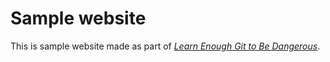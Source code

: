 # Sample website

This is sample website made as part of [*Learn Enough Git to Be Dangerous*](https://www.learnenough.com/git-tutorial). 

